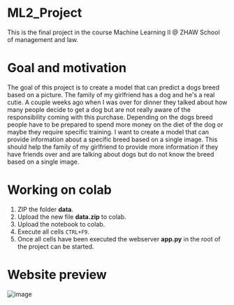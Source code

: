 # ML2_Project
This is the final project in the course Machine Learning II @ ZHAW School of management and law.

# Goal and motivation
The goal of this project is to create a model that can predict a dogs breed based on a picture. The family of my girlfriend
has a dog and he's a real cutie. A couple weeks ago when I was over for dinner they talked about how many people decide to
get a dog but are not really aware of the responsibility coming with this purchase. Depending on the dogs breed people have to 
be prepared to spend more money on the diet of the dog or maybe they require specific training. I want to create a model that can
provide information about a specific breed based on a single image. This should help the family of my girlfriend to provide
more information if they have friends over and are talking about dogs but do not know the breed based on a single image.

# Working on colab
1. ZIP the folder **data**.
2. Upload the new file **data.zip** to colab.
3. Upload the notebook to colab.
4. Execute all cells `CTRL+F9`.
5. Once all cells have been executed the webserver **app.py** in the root of the project can be started.

# Website preview
![image](https://github.com/pfistdo/ML2_Project/assets/100299364/761ea8eb-e302-4fbf-acc3-c71d698b741d)
